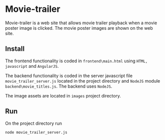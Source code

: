 # Movie-trailer

Movie-trailer is a web site that allows movie trailer playback when a movie poster image is clicked. The movie poster images are shown on the web site.

Install
-------
The frontend functionality is coded in `frontend\main.html` using `HTML, javascript` and `AngularJS`.

The backend functionality is coded in the server javascript file `movie_trailer_server.js` located in the project directory and `NodeJS` module `backend\movie_titles.js`. The backend uses `NodeJS`.

The image assets are located in `images` project directory.


Run
---
On the project directory run

`node movie_trailer_server.js`
